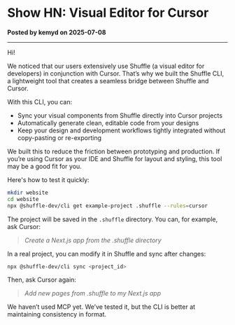 # Show HN: Visual Editor for Cursor

**Posted by kemyd on 2025-07-08**

---

Hi!

We noticed that our users extensively use Shuffle (a visual editor for developers) in conjunction with Cursor. That’s why we built the Shuffle CLI, a lightweight tool that creates a seamless bridge between Shuffle and Cursor.

With this CLI, you can:

- Sync your visual components from Shuffle directly into Cursor projects
- Automatically generate clean, editable code from your designs
- Keep your design and development workflows tightly integrated without copy-pasting or re-exporting

We built this to reduce the friction between prototyping and production. If you’re using Cursor as your IDE and Shuffle for layout and styling, this tool may be a good fit for you.

Here's how to test it quickly:

```bash
mkdir website
cd website
npx @shuffle-dev/cli get example-project .shuffle --rules=cursor
```

The project will be saved in the `.shuffle` directory. You can, for example, ask Cursor:

> *Create a Next.js app from the .shuffle directory*

In a real project, you can modify it in Shuffle and sync after changes:

```bash
npx @shuffle-dev/cli sync <project_id>
```

Then, ask Cursor again:

> *Add new pages from .shuffle to my Next.js app*

We haven’t used MCP yet. We’ve tested it, but the CLI is better at maintaining consistency in format.